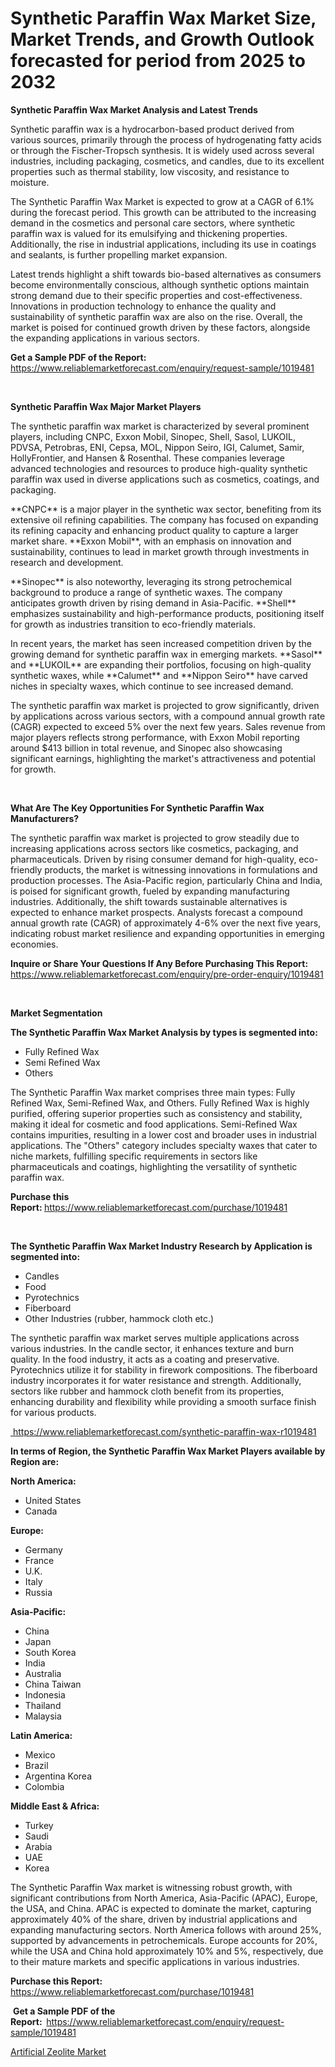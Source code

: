 <p><h1>Synthetic Paraffin Wax Market Size, Market Trends, and Growth Outlook forecasted for period from 2025 to 2032</h1></p><p><strong>Synthetic Paraffin Wax Market Analysis and Latest Trends</strong></p>
<p><p>Synthetic paraffin wax is a hydrocarbon-based product derived from various sources, primarily through the process of hydrogenating fatty acids or through the Fischer-Tropsch synthesis. It is widely used across several industries, including packaging, cosmetics, and candles, due to its excellent properties such as thermal stability, low viscosity, and resistance to moisture. </p><p>The Synthetic Paraffin Wax Market is expected to grow at a CAGR of 6.1% during the forecast period. This growth can be attributed to the increasing demand in the cosmetics and personal care sectors, where synthetic paraffin wax is valued for its emulsifying and thickening properties. Additionally, the rise in industrial applications, including its use in coatings and sealants, is further propelling market expansion.</p><p>Latest trends highlight a shift towards bio-based alternatives as consumers become environmentally conscious, although synthetic options maintain strong demand due to their specific properties and cost-effectiveness. Innovations in production technology to enhance the quality and sustainability of synthetic paraffin wax are also on the rise. Overall, the market is poised for continued growth driven by these factors, alongside the expanding applications in various sectors.</p></p>
<p><strong>Get a Sample PDF of the Report:&nbsp;</strong> <a href="https://www.reliablemarketforecast.com/enquiry/request-sample/1019481?utm_campaign=3078&utm_medium=2&utm_source=Github&utm_content=ia&utm_term=31032025&utm_id=synthetic-paraffin-wax">https://www.reliablemarketforecast.com/enquiry/request-sample/1019481</a></p>
<p>&nbsp;</p>
<p><strong>Synthetic Paraffin Wax Major Market Players</strong></p>
<p><p>The synthetic paraffin wax market is characterized by several prominent players, including CNPC, Exxon Mobil, Sinopec, Shell, Sasol, LUKOIL, PDVSA, Petrobras, ENI, Cepsa, MOL, Nippon Seiro, IGI, Calumet, Samir, HollyFrontier, and Hansen & Rosenthal. These companies leverage advanced technologies and resources to produce high-quality synthetic paraffin wax used in diverse applications such as cosmetics, coatings, and packaging.</p><p>**CNPC** is a major player in the synthetic wax sector, benefiting from its extensive oil refining capabilities. The company has focused on expanding its refining capacity and enhancing product quality to capture a larger market share. **Exxon Mobil**, with an emphasis on innovation and sustainability, continues to lead in market growth through investments in research and development.</p><p>**Sinopec** is also noteworthy, leveraging its strong petrochemical background to produce a range of synthetic waxes. The company anticipates growth driven by rising demand in Asia-Pacific. **Shell** emphasizes sustainability and high-performance products, positioning itself for growth as industries transition to eco-friendly materials.</p><p>In recent years, the market has seen increased competition driven by the growing demand for synthetic paraffin wax in emerging markets. **Sasol** and **LUKOIL** are expanding their portfolios, focusing on high-quality synthetic waxes, while **Calumet** and **Nippon Seiro** have carved niches in specialty waxes, which continue to see increased demand.</p><p>The synthetic paraffin wax market is projected to grow significantly, driven by applications across various sectors, with a compound annual growth rate (CAGR) expected to exceed 5% over the next few years. Sales revenue from major players reflects strong performance, with Exxon Mobil reporting around $413 billion in total revenue, and Sinopec also showcasing significant earnings, highlighting the market's attractiveness and potential for growth.</p></p>
<p>&nbsp;</p>
<p><strong>What Are The Key Opportunities For Synthetic Paraffin Wax Manufacturers?</strong></p>
<p><p>The synthetic paraffin wax market is projected to grow steadily due to increasing applications across sectors like cosmetics, packaging, and pharmaceuticals. Driven by rising consumer demand for high-quality, eco-friendly products, the market is witnessing innovations in formulations and production processes. The Asia-Pacific region, particularly China and India, is poised for significant growth, fueled by expanding manufacturing industries. Additionally, the shift towards sustainable alternatives is expected to enhance market prospects. Analysts forecast a compound annual growth rate (CAGR) of approximately 4-6% over the next five years, indicating robust market resilience and expanding opportunities in emerging economies.</p></p>
<p><strong>Inquire or Share Your Questions If Any Before Purchasing This Report:</strong> <a href="https://www.reliablemarketforecast.com/enquiry/pre-order-enquiry/1019481?utm_campaign=3078&utm_medium=2&utm_source=Github&utm_content=ia&utm_term=31032025&utm_id=synthetic-paraffin-wax">https://www.reliablemarketforecast.com/enquiry/pre-order-enquiry/1019481</a></p>
<p>&nbsp;</p>
<p><strong>Market Segmentation</strong></p>
<p><strong>The Synthetic Paraffin Wax Market Analysis by types is segmented into:</strong></p>
<p><ul><li>Fully Refined Wax</li><li>Semi Refined Wax</li><li>Others</li></ul></p>
<p><p>The Synthetic Paraffin Wax market comprises three main types: Fully Refined Wax, Semi-Refined Wax, and Others. Fully Refined Wax is highly purified, offering superior properties such as consistency and stability, making it ideal for cosmetic and food applications. Semi-Refined Wax contains impurities, resulting in a lower cost and broader uses in industrial applications. The "Others" category includes specialty waxes that cater to niche markets, fulfilling specific requirements in sectors like pharmaceuticals and coatings, highlighting the versatility of synthetic paraffin wax.</p></p>
<p><strong>Purchase this Report:&nbsp;</strong><a href="https://www.reliablemarketforecast.com/purchase/1019481?utm_campaign=3078&utm_medium=2&utm_source=Github&utm_content=ia&utm_term=31032025&utm_id=synthetic-paraffin-wax">https://www.reliablemarketforecast.com/purchase/1019481</a></p>
<p>&nbsp;</p>
<p><strong>The Synthetic Paraffin Wax Market Industry Research by Application is segmented into:</strong></p>
<p><ul><li>Candles</li><li>Food</li><li>Pyrotechnics</li><li>Fiberboard</li><li>Other Industries (rubber, hammock cloth etc.)</li></ul></p>
<p><p>The synthetic paraffin wax market serves multiple applications across various industries. In the candle sector, it enhances texture and burn quality. In the food industry, it acts as a coating and preservative. Pyrotechnics utilize it for stability in firework compositions. The fiberboard industry incorporates it for water resistance and strength. Additionally, sectors like rubber and hammock cloth benefit from its properties, enhancing durability and flexibility while providing a smooth surface finish for various products.</p></p>
<p><a href="https://www.reliablemarketforecast.com/synthetic-paraffin-wax-r1019481?utm_campaign=3078&utm_medium=2&utm_source=Github&utm_content=ia&utm_term=31032025&utm_id=synthetic-paraffin-wax">&nbsp;https://www.reliablemarketforecast.com/synthetic-paraffin-wax-r1019481</a></p>
<p><strong>In terms of Region, the Synthetic Paraffin Wax Market Players available by Region are:</strong></p>
<p>
    <p> <strong> North America: </strong>
        <ul>
            <li>United States</li>
            <li>Canada</li>
        </ul>
        </p> 
    <p> <strong> Europe: </strong>
        <ul>
            <li>Germany</li>
            <li>France</li>
            <li>U.K.</li>
            <li>Italy</li>
            <li>Russia</li>
        </ul>
        </p> 
    <p> <strong> Asia-Pacific: </strong>
        <ul>
            <li>China</li>
            <li>Japan</li>
            <li>South Korea</li>
            <li>India</li>
            <li>Australia</li>
            <li>China Taiwan</li>
            <li>Indonesia</li>
            <li>Thailand</li>
            <li>Malaysia</li>
        </ul>
        </p> 
    <p> <strong> Latin America: </strong>
        <ul>
            <li>Mexico</li>
            <li>Brazil</li>
            <li>Argentina Korea</li>
            <li>Colombia</li>
        </ul>
        </p> 
    <p> <strong> Middle East & Africa: </strong>
        <ul>
            <li>Turkey</li>
            <li>Saudi</li>
            <li>Arabia</li>
            <li>UAE</li>
            <li>Korea</li>
        </ul>
    </p>
    </p>
<p><p>The Synthetic Paraffin Wax market is witnessing robust growth, with significant contributions from North America, Asia-Pacific (APAC), Europe, the USA, and China. APAC is expected to dominate the market, capturing approximately 40% of the share, driven by industrial applications and expanding manufacturing sectors. North America follows with around 25%, supported by advancements in petrochemicals. Europe accounts for 20%, while the USA and China hold approximately 10% and 5%, respectively, due to their mature markets and specific applications in various industries.</p></p>
<p><strong>Purchase this Report: </strong><a href="https://www.reliablemarketforecast.com/purchase/1019481?utm_campaign=3078&utm_medium=2&utm_source=Github&utm_content=ia&utm_term=31032025&utm_id=synthetic-paraffin-wax">https://www.reliablemarketforecast.com/purchase/1019481</a></p>
<p>&nbsp;<strong>Get a Sample PDF of the Report:&nbsp;&nbsp;</strong><a href="https://www.reliablemarketforecast.com/enquiry/request-sample/1019481?utm_campaign=3078&utm_medium=2&utm_source=Github&utm_content=ia&utm_term=31032025&utm_id=synthetic-paraffin-wax">https://www.reliablemarketforecast.com/enquiry/request-sample/1019481</a></p>
<p><strong></strong></p>
<p><p><a href="https://github.com/kaidaloeckf7/Market-Research-Report-List-1/blob/main/artificial-zeolite-market.md?utm_campaign=3078&utm_medium=2&utm_source=Github&utm_content=ia&utm_term=31032025&utm_id=synthetic-paraffin-wax">Artificial Zeolite Market</a></p></p>